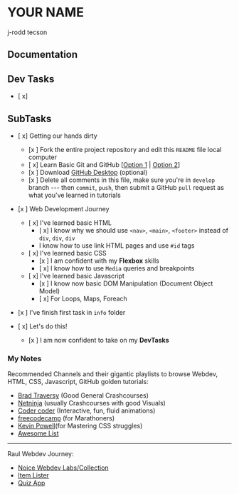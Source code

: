 # YOUR NAME
j-rodd tecson
<!--
KINDLY CLEARN AND DELETE ALL OF MY COMMENTS AFTER READING
PERSONAL Markdown file ni ninyo

Tanan ari kay for guidance ra para macomfortable tas mga industry tools, ug practice2x sad. Pwede rani dili seryosohon tanan ari.

I-change change lang ni nga file para about sa mga progress, notes, updates, simple documentation, screenshot, etc about sa inyong learning journey

 -->

## Documentation

 <!-- [Markdown Cheat Sheet](https://www.markdownguide.org/cheat-sheet/) -->

<!-- Simple lang kaayo no need nga i-complicate, dili ni priority, pwede ra gayig one sentence rani.  -->

## Dev Tasks

- [ x]

## SubTasks

- [ x] Getting our hands dirty

  - [x ] Fork the entire project repository and edit this `README` file local computer
  - [ x] Learn Basic Git and GitHub [[Option 1](https://www.youtube.com/watch?v=77W2JSL7-r8) | [Option 2](https://www.youtube.com/watch?v=8Dd7KRpKeaE)]
  - [x ] Download [GitHub Desktop](https://desktop.github.com/) (optional)
  - [x ] Delete all comments in this file, make sure you're in `develop` branch --- then `commit`, `push`, then submit a GitHub `pull` request as what you've learned in tutorials

- [x ] Web Development Journey

  - [ x] I've learned basic HTML
    - [ x] I know why we should use `<nav>`, `<main>`, `<footer>` instead of `div`, `div`, `div`
    - I know how to use link HTML pages and use `#id` tags
  - [ x] I've learned basic CSS
    - [x ] I am confident with my **Flexbox** skills
    - [ x] I know how to use `Media` queries and breakpoints
  - [ x] I've learned basic Javascript
    - [x ] I know now basic DOM Manipulation (Document Object Model)
    - [ x] For Loops, Maps, Foreach

- [x ] I've finish first task in `info` folder

- [ x] Let's do this!
  - [x ] I am now confident to take on my **DevTasks**

### My Notes

Recommended Channels and their gigantic playlists to browse Webdev, HTML, CSS, Javascript, GitHub golden tutorials:

- [Brad Traversy](https://www.youtube.com/channel/UC29ju8bIPH5as8OGnQzwJyA) (Good General Crashcourses)
- [Netninja](https://www.youtube.com/channel/UCW5YeuERMmlnqo4oq8vwUpg) (usually Crashcourses with good Visuals)
- [Coder coder](https://www.youtube.com/channel/UCzNf0liwUzMN6_pixbQlMhQ) (Interactive, fun, fluid animations)
- [freecodecamp](https://www.youtube.com/channel/UC8butISFwT-Wl7EV0hUK0BQ) (for Marathoners)
- [Kevin Powell](https://www.youtube.com/channel/UCJZv4d5rbIKd4QHMPkcABCw)(for Mastering CSS struggles)
- [Awesome List](https://github.com/mrmartineau/awesome-web-dev-resources)

---

Raul Webdev Journey:

- [Noice Webdev Labs/Collection](https://github.com/noice-noise/noice-webdev-labs)
- [Item Lister](https://github.com/noice-noise/item-lister)
- [Quiz App](https://github.com/noice-noise/quiz-web-app)
